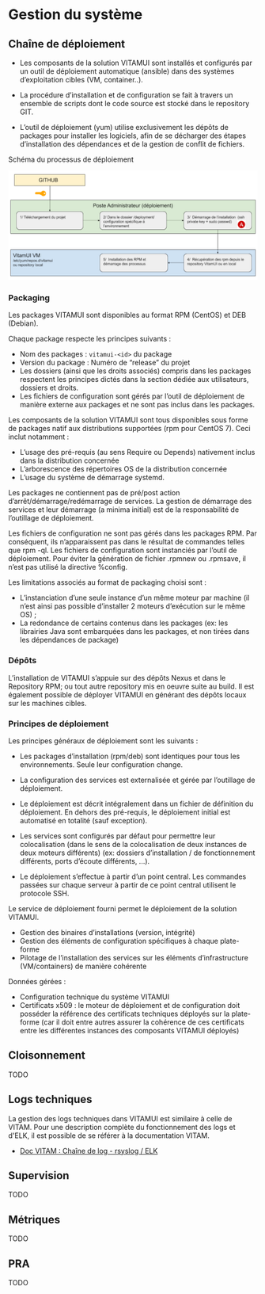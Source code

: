# Gestion du système

## Chaîne de déploiement

* Les composants de la solution VITAMUI sont installés et configurés par un outil de déploiement automatique (ansible) dans des systèmes d’exploitation cibles (VM, container..).

* La procédure d’installation et de configuration se fait à travers un ensemble de scripts dont le code source est stocké dans le repository GIT.

* L’outil de déploiement (yum) utilise exclusivement les dépôts de packages pour installer les logiciels, afin de se décharger des étapes d’installation des dépendances et de la gestion de conflit de fichiers.

Schéma du processus de déploiement

![Processus de déploiement](../images/dat_chaine_deploiement.png)

### Packaging

Les packages VITAMUI sont disponibles au format RPM (CentOS) et DEB (Debian).

Chaque package respecte les principes suivants :

* Nom des packages : `vitamui-<id>` du package
* Version du package : Numéro de “release” du projet
* Les dossiers (ainsi que les droits associés) compris dans les packages respectent les principes dictés dans la section dédiée aux utilisateurs, dossiers et droits.
* Les fichiers de configuration sont gérés par l’outil de déploiement de manière externe aux packages et ne sont pas inclus dans les packages.

Les composants de la solution VITAMUI sont tous disponibles sous forme de packages natif aux distributions supportées (rpm pour CentOS 7). Ceci inclut notamment :

* L’usage des pré-requis (au sens Require ou Depends) nativement inclus dans la distribution concernée
* L’arborescence des répertoires OS de la distribution concernée
* L’usage du système de démarrage systemd.

Les packages ne contiennent pas de pré/post action d’arrêt/démarrage/redémarrage de services. La gestion de démarrage des services et leur démarrage (a minima initial) est de la responsabilité de l’outillage de déploiement.

Les fichiers de configuration ne sont pas gérés dans les packages RPM. Par conséquent, ils n’apparaissent pas dans le résultat de commandes telles que rpm -ql. Les fichiers de configuration sont instanciés par l’outil de déploiement. Pour éviter la génération de fichier .rpmnew ou .rpmsave, il n’est pas utilisé la directive %config.

Les limitations associés au format de packaging choisi sont :

* L’instanciation d’une seule instance d’un même moteur par machine (il n’est ainsi pas possible d’installer 2 moteurs d’exécution sur le même OS) ;
* La redondance de certains contenus dans les packages (ex: les librairies Java sont embarquées dans les packages, et non tirées dans les dépendances de package)

### Dépôts

L’installation de VITAMUI s’appuie sur des dépôts Nexus et dans le Repository RPM; ou tout autre repository mis en oeuvre suite au build.  Il est également possible de déployer VITAMUI en générant des dépôts locaux sur les machines cibles.

### Principes de déploiement

Les principes généraux de déploiement sont les suivants :

* Les packages d’installation (rpm/deb) sont identiques pour tous les environnements. Seule leur configuration change.

* La configuration des services est externalisée et gérée par l’outillage de déploiement.

* Le déploiement est décrit intégralement dans un fichier de définition du déploiement. En dehors des pré-requis, le déploiement initial est automatisé en totalité (sauf exception).

* Les services sont configurés par défaut pour permettre leur colocalisation (dans le sens de la colocalisation de deux instances de deux moteurs différents) (ex: dossiers d’installation / de fonctionnement différents, ports d’écoute différents, ...).

* Le déploiement s’effectue à partir d’un point central. Les commandes passées sur chaque serveur à partir de ce point central utilisent le protocole SSH.

Le service de déploiement fourni permet le déploiement de la solution VITAMUI.

* Gestion des binaires d’installations (version, intégrité)
* Gestion des éléments de configuration spécifiques à chaque plate-forme
* Pilotage de l’installation des services sur les éléments d’infrastructure (VM/containers) de manière cohérente

Données gérées :

* Configuration technique du système VITAMUI
* Certificats x509 : le moteur de déploiement et de configuration doit posséder la référence des certificats techniques déployés sur la plate-forme (car il doit entre autres assurer la cohérence de ces certificats entre les différentes instances des composants VITAMUI déployés)

## Cloisonnement

TODO

## Logs techniques

La gestion des logs techniques dans VITAMUI est similaire à celle de VITAM. Pour une description complète du fonctionnement des  logs et d'ELK, il est possible de se référer à la documentation VITAM.

* [Doc VITAM : Chaîne de log - rsyslog / ELK](http://www.programmevitam.fr/ressources/DocCourante/html/archi/archi-exploit-infra/05-logs-architecture.html)

## Supervision

TODO

## Métriques

TODO

## PRA

TODO
